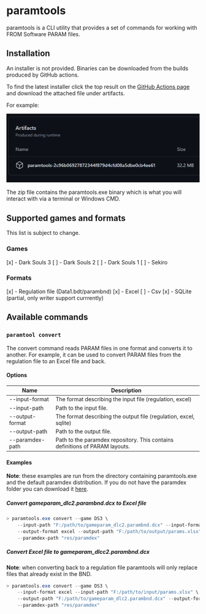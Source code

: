 ﻿# paramtools

paramtools is a CLI utility that provides a set of commands for working with FROM Software PARAM files.

## Installation 

An installer is not provided. Binaries can be downloaded from the builds produced by GitHub actions.

To find the latest installer click the top result on the [GitHub Actions page](https://github.com/garyttierney/paramtools/actions?query=branch%3Amaster+is%3Asuccess)
and download the attached file under artifacts.

For example:

![artifacts](.github/artifacts.png)

The zip file contains the paramtools.exe binary which is what you will interact with via a terminal or Windows CMD.

## Supported games and formats

This list is subject to change.

### Games

[x] - Dark Souls 3
[ ] - Dark Souls 2
[ ] - Dark Souls 1
[ ] - Sekiro

### Formats

[x] - Regulation file (Data1.bdt/parambnd)
[x] - Excel
[ ] - Csv
[x] - SQLite (partial, only writer support currrently)

## Available commands

### `paramtool convert`

The convert command reads PARAM files in one format and converts it to another. For example, it can be used to convert
PARAM files from the regulation file to an Excel file and back.

#### Options

| Name                | Description                                                                  |
| ------------------- | ---------------------------------------------------------------------------- |
| --input-format      | The format describing the input file (regulation, excel)                     |
| --input-path        | Path to the input file.                                                      |
| --output-format     | The format describing the output file (regulation, excel, sqlite)            |
| --output-path       | Path to the output file.                                                     |
| --paramdex-path     | Path to the paramdex repository. This contains definitions of PARAM layouts. |

#### Examples

**Note**: these examples are run from the directory containing paramtools.exe and the default paramdex distribution. If you do not have the paramdex folder you can download it [here](https://github.com/soulsmods/paramdex).

##### Convert gameparam_dlc2.parambnd.dcx to Excel file

```powershell
> paramtools.exe convert --game DS3 \
    --input-path "F:/path/to/gameparam_dlc2.parambnd.dcx" --input-format regulation \
    --output-format excel --output-path "F:/path/to/output/params.xlsx" \
    --paramdex-path "res/paramdex"
```

##### Convert Excel file to gameparam_dlcc2.parambnd.dcx

**Note**: when converting back to a regulation file paramtools will only replace files that already exist in the BND.

```powershell
> paramtools.exe convert --game DS3 \
    --input-format excel --input-path "F:/path/to/input/params.xlsx" \
    --output-path "F:/path/to/gameparam_dlc2.parambnd.dcx" --output-format regulation \
    --paramdex-path "res/paramdex"
```
